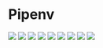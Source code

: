# Pipenv

[![](https://img.shields.io/docker/pulls/cnservices/pipenv)](https://hub.docker.com/r/cnservices/pipenv/)
[![](hhttps://img.shields.io/docker/build/cnservices/pipenv)](https://hub.docker.com/r/cnservices/pipenv/)
[![](https://img.shields.io/docker/automated/cnservices/pipenv)](https://hub.docker.com/r/cnservices/pipenv/)
[![](https://img.shields.io/docker/stars/cnservices/pipenv)](https://hub.docker.com/r/cnservices/pipenv/)
[![](https://img.shields.io/github/license/cn-docker/pipenv)](https://github.com/cn-docker/pipenv)
[![](https://img.shields.io/github/issues/cn-docker/pipenv)](https://github.com/cn-docker/pipenv)
[![](https://img.shields.io/github/issues-closed/cn-docker/pipenv)](https://github.com/cn-docker/pipenv)
[![](https://img.shields.io/github/languages/code-size/cn-docker/pipenv)](https://github.com/cn-docker/pipenv)
[![](https://img.shields.io/github/repo-size/cn-docker/pipenv)](https://github.com/cn-docker/pipenv)
